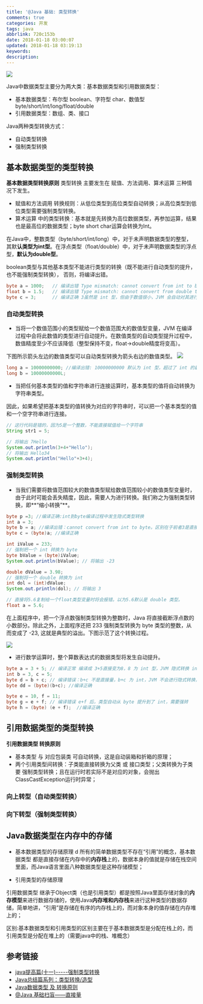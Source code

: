 ```yaml
---
title: '@Java 基础: 类型转换'
comments: true
categories: 开发
tags: java
abbrlink: 720c153b
date: 2018-01-18 03:00:07
updated: 2018-01-18 03:19:13
keywords:
description:
---
```


![](http://ipic-markdown.oss-cn-shanghai.aliyuncs.com/blog/2018-01-17-183833.png)

Java中数据类型主要分为两大类：基本数据类型和引用数据类型：

- 基本数据类型：布尔型 boolean、字符型 char、数值型 byte/short/int/long/float/double
- 引用数据类型：数组、类、接口

Java两种类型转换方式：

- 自动类型转换
- 强制类型转换

## 基本数据类型的类型转换

**基本数据类型转换原则**
类型转换 主要发生在 赋值、方法调用、算术运算 三种情况下发生。

- 赋值和方法调用 转换规则：从低位类型到高位类型自动转换；从高位类型到低位类型需要强制类型转换。
- 算术运算 中的类型转换：基本就是先转换为高位数据类型，再参加运算，结果也是最高位的数据类型；byte short char运算会转换为Int。

在Java中，整数类型（byte/short/int/long）中，对于未声明数据类型的整型，其默**认类型为int型**。在浮点类型（float/double）中，对于未声明数据类型的浮点型，**默认为double型**。

boolean类型与其他基本类型不能进行类型的转换（既不能进行自动类型的提升，也不能强制类型转换）， 否则，将编译出错。

```java
byte a = 1000;   // 编译出错 Type mismatch: cannot convert from int to byte
float b = 1.5;   // 编译出错 Type mismatch: cannot convert from double to float
byte c = 3;      // 编译正确 3虽然是 int 型，但由于数值很小，JVM 会自动对其进行隐式的类型转换，将其从 int->byte
```

### 自动类型转换

- 当将一个数值范围小的类型赋给一个数值范围大的数值型变量，JVM 在编译过程中会将此数值的类型进行自动提升。在数值类型的自动类型提升过程中，数值精度至少不应该降低（整型保持不变，float->double精度将变高）。

下图所示箭头左边的数值类型可以自动类型转换为箭头右边的数值类型。
![](http://ipic-markdown.oss-cn-shanghai.aliyuncs.com/blog/2018-01-17-173127.png)

```java
long a = 10000000000; //编译出错: 10000000000 默认为 int 型，超过了 int 的最大值，故报错
long b = 10000000000L;
```

- 当把任何基本类型的值和字符串进行连接运算时，基本类型的值将自动转换为字符串类型。

因此，如果希望把基本类型的值转换为对应的字符串时，可以把一个基本类型的值和一个空字符串进行连接。

```java
// 这行代码是错的，因为5是一个整数，不能直接赋值给一个字符串
String str1 = 5;

// 将输出 7Hello
System.out.println(3+4+"Hello");
// 将输出 Hello34
System.out.println("Hello"+3+4);
```

### 强制类型转换

- 当我们需要将数值范围较大的数值类型赋给数值范围较小的数值类型变量时，由于此时可能会丢失精度，因此，需要人为进行转换。我们称之为强制类型转换，即**“缩小转换”**。

```java
byte p =3; //编译正确:int到byte编译过程中发生隐式类型转换
int a = 3;
byte b = a; //编译出错：cannot convert from int to byte。区别在于前者3是直接量，编译期间可以直接进行判定，后者a为一变量，需要到运行期间才能确定，也就是说，编译期间为以防万一，当然不可能编译通过了。此时，需要进行强制类型转换。
byte c = (byte)a; //编译正确

int iValue = 233;
// 强制把一个 int 转换为 byte
byte bValue = (byte)iValue;
System.out.println(bValue); // 将输出 -23

double dValue = 3.98;
// 强制将一个 double 转换为 int
int dol = (int)dValue;
System.out.println(dol); // 将输出 3

// 直接将5.6复制给一个float类型变量时将会报错。以为5.6默认是 double 类型。
float a = 5.6;
```
在上面程序中，把一个浮点数强制类型转换为整数时，Java 将直接截断浮点数的小数部分。除此之外，上面程序还把 233 强制类型转换为 byte 类型的整数，从而变成了 -23, 这就是典型的溢出。下图示范了这个转换过程。

![](http://ipic-markdown.oss-cn-shanghai.aliyuncs.com/blog/2018-01-17-175139.png)

- 进行数学运算时，整个算数表达式的数据类型将发生自动提升。

```java
byte a = 3 + 5; // 编译正常 编译成 3+5直接变为8，8 为 int 型，JVM 隐式转换 int->byte
int b = 3, c = 5;
byte d = b + c; // 编译错误：b+c 不是直接量，b+c 为 int，JVM 不会进行隐式转换，故需要人为强转
byte dd = (byte)(b+c); //编译正确

byte e = 10, f = 11;
byte g = e + f; // 编译错误 e+f 后，类型自动从 byte 提升到了 int，需要强转
byte h = (byte) (e + f);  //编译正确
```

## 引用数据类型的类型转换

**引用数据类型 转换原则**
- 基本类型 与 对应包装类 可自动转换，这是自动装箱和折箱的原理；
- 两个引用类型间转换：子类能直接转换为父类 或 接口类型；父类转换为子类要 强制类型转换；且在运行时若实际不是对应的对象，会抛出ClassCastException运行时异常；

### 向上转型（自动类型转换）
### 向下转型（强制类型转换）

## Java数据类型在内存中的存储

- 基本数据类型的存储原理
d
所有的简单数据类型不存在“引用”的概念，基本数据类型 都是直接存储在内存中的**内存栈**上的，数据本身的值就是存储在栈空间里面，而Java语言里面八种数据类型是这种存储模型；

- 引用类型的存储原理

引用数据类型 继承于Object类（也是引用类型）都是按照Java里面存储对象的**内存模型**来进行数据存储的，使用Java**内存堆和内存栈**来进行这种类型的数据存储，简单地讲，“引用”是存储在有序的内存栈上的，而对象本身的值存储在内存堆上的；

区别:基本数据类型和引用类型的区别主要在于基本数据类型是分配在栈上的，而引用类型是分配在堆上的（需要java中的栈、堆概念）

## 参考链接

- [java提高篇(十一)-----强制类型转换](http://www.cnblogs.com/chenssy/p/3393160.html)
- [Java总结篇系列：类型转换/造型](https://www.cnblogs.com/lwbqqyumidi/p/3700164.html)
- [Java数据类型 及 转换原则](https://www.cnblogs.com/mzzcy/p/7052663.html)
- [@Java 基础扫盲——直接量](mweblib://15162118516201)




